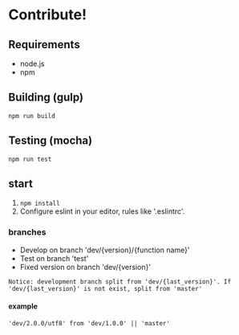 # Contribute!

## Requirements

* node.js
* npm

## Building (gulp)

`npm run build`

## Testing (mocha)

`npm run test`


## start

1. `npm install`
2. Configure eslint in your editor, rules like '.eslintrc'.

### branches

* Develop on branch 'dev/{version}/{function name}'
* Test on branch 'test'
* Fixed version on branch 'dev/{version}'

`Notice: development branch split from 'dev/{last_version}'. If 'dev/{last_version}' is not exist, split from 'master'`

#### example

` 'dev/2.0.0/utf8' from 'dev/1.0.0' || 'master' `